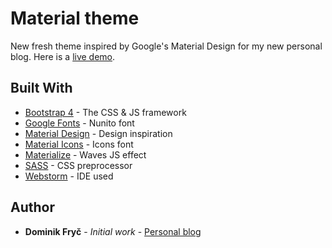 # Material theme

New fresh theme inspired by Google's Material Design for my new personal blog. Here is a [live demo](https://dominikfryc.github.io/).

## Built With

* [Bootstrap 4](https://getbootstrap.com/) - The CSS & JS framework
* [Google Fonts](https://fonts.google.com/specimen/Nunito) - Nunito font
* [Material Design](https://material.io/design/) - Design inspiration
* [Material Icons](https://material.io/tools/icons/) - Icons font
* [Materialize](https://materializecss.com/waves.html) - Waves JS effect
* [SASS](https://sass-lang.com/) - CSS preprocessor
* [Webstorm](https://www.jetbrains.com/webstorm/) - IDE used

## Author

* **Dominik Fryč** - *Initial work* - [Personal blog](http://dominikfryc.cz)
